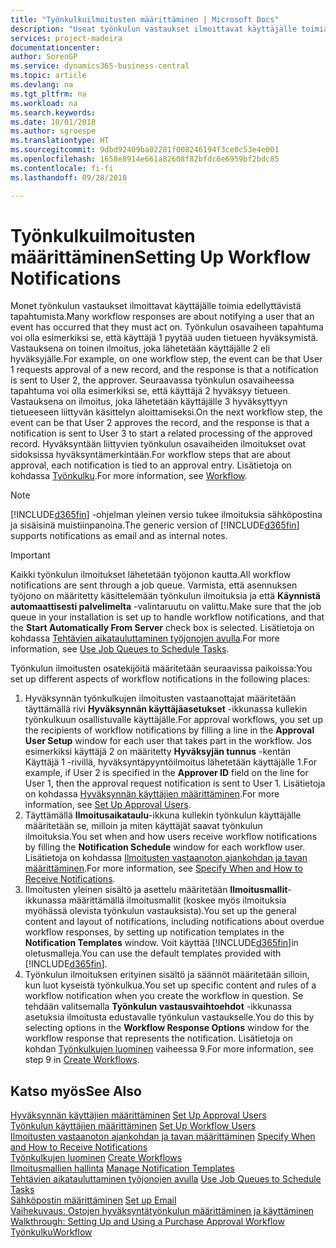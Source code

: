```yaml
---
title: "Työnkulkuilmoitusten määrittäminen | Microsoft Docs"
description: "Useat työnkulun vastaukset ilmoittavat käyttäjälle toimia vaativista tapahtumista. Työnkulun osavaiheen tapahtuma voi olla esimerkiksi se, että käyttäjä 1 pyytää uuden tietueen hyväksymistä. Vastauksena on toinen ilmoitus, joka lähetetään käyttäjälle 2 eli hyväksyjälle. Seuraavassa työnkulun osavaiheessa tapahtuma voi olla esimerkiksi se, että käyttäjä 2 hyväksyy tietueen. Vastauksena on ilmoitus, joka lähetetään käyttäjälle 3 hyväksyttyyn tietueeseen liittyvän käsittelyn aloittamiseksi. Hyväksyntään liittyvien työnkulun osavaiheiden ilmoitukset ovat sidoksissa hyväksyntämerkintään."
services: project-madeira
documentationcenter: 
author: SorenGP
ms.service: dynamics365-business-central
ms.topic: article
ms.devlang: na
ms.tgt_pltfrm: na
ms.workload: na
ms.search.keywords: 
ms.date: 10/01/2018
ms.author: sgroespe
ms.translationtype: HT
ms.sourcegitcommit: 9dbd92409ba02281f008246194f3ce0c53e4e001
ms.openlocfilehash: 1658e8914e661a82608f82bfdc6e6959bf2bdc85
ms.contentlocale: fi-fi
ms.lasthandoff: 09/28/2018

---
```

# <a name="setting-up-workflow-notifications"></a><span data-ttu-id="c860a-106">Työnkulkuilmoitusten määrittäminen</span><span class="sxs-lookup"><span data-stu-id="c860a-106">Setting Up Workflow Notifications</span></span>
<span data-ttu-id="c860a-107">Monet työnkulun vastaukset ilmoittavat käyttäjälle toimia edellyttävistä tapahtumista.</span><span class="sxs-lookup"><span data-stu-id="c860a-107">Many workflow responses are about notifying a user that an event has occurred that they must act on.</span></span> <span data-ttu-id="c860a-108">Työnkulun osavaiheen tapahtuma voi olla esimerkiksi se, että käyttäjä 1 pyytää uuden tietueen hyväksymistä. Vastauksena on toinen ilmoitus, joka lähetetään käyttäjälle 2 eli hyväksyjälle.</span><span class="sxs-lookup"><span data-stu-id="c860a-108">For example, on one workflow step, the event can be that User 1 requests approval of a new record, and the response is that a notification is sent to User 2, the approver.</span></span> <span data-ttu-id="c860a-109">Seuraavassa työnkulun osavaiheessa tapahtuma voi olla esimerkiksi se, että käyttäjä 2 hyväksyy tietueen. Vastauksena on ilmoitus, joka lähetetään käyttäjälle 3 hyväksyttyyn tietueeseen liittyvän käsittelyn aloittamiseksi.</span><span class="sxs-lookup"><span data-stu-id="c860a-109">On the next workflow step, the event can be that User 2 approves the record, and the response is that a notification is sent to User 3 to start a related processing of the approved record.</span></span> <span data-ttu-id="c860a-110">Hyväksyntään liittyvien työnkulun osavaiheiden ilmoitukset ovat sidoksissa hyväksyntämerkintään.</span><span class="sxs-lookup"><span data-stu-id="c860a-110">For workflow steps that are about approval, each notification is tied to an approval entry.</span></span> <span data-ttu-id="c860a-111">Lisätietoja on kohdassa [Työnkulku](across-workflow.md).</span><span class="sxs-lookup"><span data-stu-id="c860a-111">For more information, see [Workflow](across-workflow.md).</span></span>  

> [!NOTE]  
>  <span data-ttu-id="c860a-112">[!INCLUDE[d365fin](includes/d365fin_md.md)] -ohjelman yleinen versio tukee ilmoituksia sähköpostina ja sisäisinä muistiinpanoina.</span><span class="sxs-lookup"><span data-stu-id="c860a-112">The generic version of [!INCLUDE[d365fin](includes/d365fin_md.md)] supports notifications as email and as internal notes.</span></span>  

> [!IMPORTANT]  
>  <span data-ttu-id="c860a-113">Kaikki työnkulun ilmoitukset lähetetään työjonon kautta.</span><span class="sxs-lookup"><span data-stu-id="c860a-113">All workflow notifications are sent through a job queue.</span></span> <span data-ttu-id="c860a-114">Varmista, että asennuksen työjono on määritetty käsittelemään työnkulun ilmoituksia ja että **Käynnistä automaattisesti palvelimelta** -valintaruutu on valittu.</span><span class="sxs-lookup"><span data-stu-id="c860a-114">Make sure that the job queue in your installation is set up to handle workflow notifications, and that the **Start Automatically From Server** check box is selected.</span></span> <span data-ttu-id="c860a-115">Lisätietoja on kohdassa [Tehtävien aikatauluttaminen työjonojen avulla](admin-job-queues-schedule-tasks.md).</span><span class="sxs-lookup"><span data-stu-id="c860a-115">For more information, see [Use Job Queues to Schedule Tasks](admin-job-queues-schedule-tasks.md).</span></span>

<span data-ttu-id="c860a-116">Työnkulun ilmoitusten osatekijöitä määritetään seuraavissa paikoissa:</span><span class="sxs-lookup"><span data-stu-id="c860a-116">You set up different aspects of workflow notifications in the following places:</span></span>  

1.  <span data-ttu-id="c860a-117">Hyväksynnän työnkulkujen ilmoitusten vastaanottajat määritetään täyttämällä rivi **Hyväksynnän käyttäjäasetukset** -ikkunassa kullekin työnkulkuun osallistuvalle käyttäjälle.</span><span class="sxs-lookup"><span data-stu-id="c860a-117">For approval workflows, you set up the recipients of workflow notifications by filling a line in the **Approval User Setup** window for each user that takes part in the workflow.</span></span> <span data-ttu-id="c860a-118">Jos esimerkiksi käyttäjä 2 on määritetty **Hyväksyjän tunnus** -kentän Käyttäjä 1 -rivillä, hyväksyntäpyyntöilmoitus lähetetään käyttäjälle 1.</span><span class="sxs-lookup"><span data-stu-id="c860a-118">For example, if User 2 is specified in the **Approver ID** field on the line for User 1, then the approval request notification is sent to User 1.</span></span> <span data-ttu-id="c860a-119">Lisätietoja on kohdassa [Hyväksynnän käyttäjien määrittäminen](across-how-to-set-up-approval-users.md).</span><span class="sxs-lookup"><span data-stu-id="c860a-119">For more information, see [Set Up Approval Users](across-how-to-set-up-approval-users.md).</span></span>  
2.  <span data-ttu-id="c860a-120">Täyttämällä **Ilmoitusaikataulu**-ikkuna kullekin työnkulun käyttäjälle määritetään se, milloin ja miten käyttäjät saavat työnkulun ilmoituksia.</span><span class="sxs-lookup"><span data-stu-id="c860a-120">You set when and how users receive workflow notifications by filling the **Notification Schedule** window for each workflow user.</span></span> <span data-ttu-id="c860a-121">Lisätietoja on kohdassa [Ilmoitusten vastaanoton ajankohdan ja tavan määrittäminen](across-how-to-specify-when-and-how-to-receive-notifications.md).</span><span class="sxs-lookup"><span data-stu-id="c860a-121">For more information, see [Specify When and How to Receive Notifications](across-how-to-specify-when-and-how-to-receive-notifications.md).</span></span>  
3.  <span data-ttu-id="c860a-122">Ilmoitusten yleinen sisältö ja asettelu määritetään **Ilmoitusmallit**-ikkunassa määrittämällä ilmoitusmallit (koskee myös ilmoituksia myöhässä olevista työnkulun vastauksista).</span><span class="sxs-lookup"><span data-stu-id="c860a-122">You set up the general content and layout of notifications, including notifications about overdue workflow responses, by setting up notification templates in the **Notification Templates** window.</span></span> <span data-ttu-id="c860a-123">Voit käyttää [!INCLUDE[d365fin](includes/d365fin_md.md)]in oletusmalleja.</span><span class="sxs-lookup"><span data-stu-id="c860a-123">You can use the default templates provided with [!INCLUDE[d365fin](includes/d365fin_md.md)].</span></span>  
4.  <span data-ttu-id="c860a-124">Työnkulun ilmoituksen erityinen sisältö ja säännöt määritetään silloin, kun luot kyseistä työnkulkua.</span><span class="sxs-lookup"><span data-stu-id="c860a-124">You set up specific content and rules of a workflow notification when you create the workflow in question.</span></span> <span data-ttu-id="c860a-125">Se tehdään valitsemalla **Työnkulun vastausvaihtoehdot** -ikkunassa asetuksia ilmoitusta edustavalle työnkulun vastaukselle.</span><span class="sxs-lookup"><span data-stu-id="c860a-125">You do this by selecting options in the **Workflow Response Options** window for the workflow response that represents the notification.</span></span> <span data-ttu-id="c860a-126">Lisätietoja on kohdan [Työnkulkujen luominen](across-how-to-create-workflows.md) vaiheessa 9.</span><span class="sxs-lookup"><span data-stu-id="c860a-126">For more information, see step 9 in [Create Workflows](across-how-to-create-workflows.md).</span></span>  

## <a name="see-also"></a><span data-ttu-id="c860a-127">Katso myös</span><span class="sxs-lookup"><span data-stu-id="c860a-127">See Also</span></span>  
 <span data-ttu-id="c860a-128">[Hyväksynnän käyttäjien määrittäminen](across-how-to-set-up-approval-users.md) </span><span class="sxs-lookup"><span data-stu-id="c860a-128">[Set Up Approval Users](across-how-to-set-up-approval-users.md) </span></span>  
 <span data-ttu-id="c860a-129">[Työnkulun käyttäjien määrittäminen](across-how-to-set-up-workflow-users.md) </span><span class="sxs-lookup"><span data-stu-id="c860a-129">[Set Up Workflow Users](across-how-to-set-up-workflow-users.md) </span></span>  
 <span data-ttu-id="c860a-130">[Ilmoitusten vastaanoton ajankohdan ja tavan määrittäminen](across-how-to-specify-when-and-how-to-receive-notifications.md) </span><span class="sxs-lookup"><span data-stu-id="c860a-130">[Specify When and How to Receive Notifications](across-how-to-specify-when-and-how-to-receive-notifications.md) </span></span>  
 <span data-ttu-id="c860a-131">[Työnkulkujen luominen](across-how-to-create-workflows.md) </span><span class="sxs-lookup"><span data-stu-id="c860a-131">[Create Workflows](across-how-to-create-workflows.md) </span></span>  
 <span data-ttu-id="c860a-132">[Ilmoitusmallien hallinta](across-how-to-manage-notification-templates.md) </span><span class="sxs-lookup"><span data-stu-id="c860a-132">[Manage Notification Templates](across-how-to-manage-notification-templates.md) </span></span>  
 <span data-ttu-id="c860a-133">[Tehtävien aikatauluttaminen työjonojen avulla](admin-job-queues-schedule-tasks.md) </span><span class="sxs-lookup"><span data-stu-id="c860a-133">[Use Job Queues to Schedule Tasks](admin-job-queues-schedule-tasks.md) </span></span>  
 <span data-ttu-id="c860a-134">[Sähköpostin määrittäminen](admin-how-setup-email.md) </span><span class="sxs-lookup"><span data-stu-id="c860a-134">[Set up Email](admin-how-setup-email.md) </span></span>  
 <span data-ttu-id="c860a-135">[Vaihekuvaus: Ostojen hyväksyntätyönkulun määrittäminen ja käyttäminen](walkthrough-setting-up-and-using-a-purchase-approval-workflow.md) </span><span class="sxs-lookup"><span data-stu-id="c860a-135">[Walkthrough: Setting Up and Using a Purchase Approval Workflow](walkthrough-setting-up-and-using-a-purchase-approval-workflow.md) </span></span>  
 [<span data-ttu-id="c860a-136">Työnkulku</span><span class="sxs-lookup"><span data-stu-id="c860a-136">Workflow</span></span>](across-workflow.md)   


